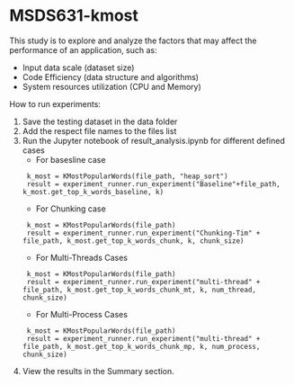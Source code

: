 # MSDS631-kmost

This study is to explore and analyze the factors that may affect the performance of an application, such as:
- Input data scale (dataset size)
- Code Efficiency (data structure and algorithms)
- System resources utilization (CPU and Memory)

How to run experiments:
1. Save the testing dataset in the data folder
2. Add the respect file names to the files list
3. Run the Jupyter notebook of result_analysis.ipynb for different defined cases
   - For basesline case
   ```
    k_most = KMostPopularWords(file_path, "heap_sort")
    result = experiment_runner.run_experiment("Baseline"+file_path, k_most.get_top_k_words_baseline, k)
   ```
   - For Chunking case
   ```
    k_most = KMostPopularWords(file_path)
    result = experiment_runner.run_experiment("Chunking-Tim" + file_path, k_most.get_top_k_words_chunk, k, chunk_size)
   ```
   - For Multi-Threads Cases
   ```
    k_most = KMostPopularWords(file_path)
    result = experiment_runner.run_experiment("multi-thread" + file_path, k_most.get_top_k_words_chunk_mt, k, num_thread, chunk_size)
   ```
   - For Multi-Process Cases
   ```
    k_most = KMostPopularWords(file_path)
    result = experiment_runner.run_experiment("multi-thread" + file_path, k_most.get_top_k_words_chunk_mp, k, num_process, chunk_size)

   ```
4. View the results in the Summary section.